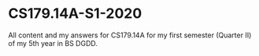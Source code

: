 # CS179.14A-S1-2020

All content and my answers for CS179.14A for my first semester (Quarter II) of my 5th year in BS DGDD.
